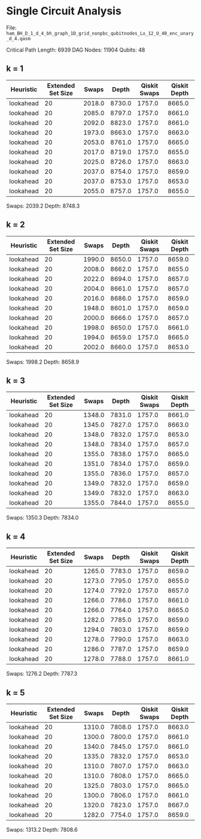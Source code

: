 # Single Circuit Analysis

File: `ham_BH_D_1_d_4_bh_graph_1D_grid_nonpbc_qubitnodes_Lx_12_U_40_enc_unary_d_4.qasm`

Critical Path Length:  6939
DAG Nodes:            11904
Qubits:                  48

## k = 1

| Heuristic | Extended Set Size | Swaps  | Depth  | Qiskit Swaps | Qiskit Depth |
| --------- | ----------------- | ------ |------- | ------------ | ------------ |
| lookahead | 20                | 2018.0 | 8730.0 | 1757.0       | 8665.0       |
| lookahead | 20                | 2085.0 | 8797.0 | 1757.0       | 8661.0       |
| lookahead | 20                | 2092.0 | 8823.0 | 1757.0       | 8661.0       |
| lookahead | 20                | 1973.0 | 8663.0 | 1757.0       | 8663.0       |
| lookahead | 20                | 2053.0 | 8761.0 | 1757.0       | 8665.0       |
| lookahead | 20                | 2017.0 | 8719.0 | 1757.0       | 8655.0       |
| lookahead | 20                | 2025.0 | 8726.0 | 1757.0       | 8663.0       |
| lookahead | 20                | 2037.0 | 8754.0 | 1757.0       | 8659.0       |
| lookahead | 20                | 2037.0 | 8753.0 | 1757.0       | 8653.0       |
| lookahead | 20                | 2055.0 | 8757.0 | 1757.0       | 8655.0       |

Swaps: 2039.2
Depth: 8748.3

## k = 2

| Heuristic | Extended Set Size | Swaps  | Depth  | Qiskit Swaps | Qiskit Depth |
| --------- | ----------------- | ------ |------- | ------------ | ------------ |
| lookahead | 20                | 1990.0 | 8650.0 | 1757.0       | 8659.0       |
| lookahead | 20                | 2008.0 | 8662.0 | 1757.0       | 8655.0       |
| lookahead | 20                | 2022.0 | 8694.0 | 1757.0       | 8657.0       |
| lookahead | 20                | 2004.0 | 8661.0 | 1757.0       | 8657.0       |
| lookahead | 20                | 2016.0 | 8686.0 | 1757.0       | 8659.0       |
| lookahead | 20                | 1948.0 | 8601.0 | 1757.0       | 8659.0       |
| lookahead | 20                | 2000.0 | 8666.0 | 1757.0       | 8657.0       |
| lookahead | 20                | 1998.0 | 8650.0 | 1757.0       | 8661.0       |
| lookahead | 20                | 1994.0 | 8659.0 | 1757.0       | 8665.0       |
| lookahead | 20                | 2002.0 | 8660.0 | 1757.0       | 8653.0       |

Swaps: 1998.2
Depth: 8658.9

## k = 3

| Heuristic | Extended Set Size | Swaps  | Depth  | Qiskit Swaps | Qiskit Depth |
| --------- | ----------------- | ------ |------- | ------------ | ------------ |
| lookahead | 20                | 1348.0 | 7831.0 | 1757.0       | 8661.0       |
| lookahead | 20                | 1345.0 | 7827.0 | 1757.0       | 8663.0       |
| lookahead | 20                | 1348.0 | 7832.0 | 1757.0       | 8653.0       |
| lookahead | 20                | 1348.0 | 7834.0 | 1757.0       | 8657.0       |
| lookahead | 20                | 1355.0 | 7838.0 | 1757.0       | 8665.0       |
| lookahead | 20                | 1351.0 | 7834.0 | 1757.0       | 8659.0       |
| lookahead | 20                | 1355.0 | 7836.0 | 1757.0       | 8657.0       |
| lookahead | 20                | 1349.0 | 7832.0 | 1757.0       | 8659.0       |
| lookahead | 20                | 1349.0 | 7832.0 | 1757.0       | 8663.0       |
| lookahead | 20                | 1355.0 | 7844.0 | 1757.0       | 8655.0       |

Swaps: 1350.3
Depth: 7834.0

## k = 4

| Heuristic | Extended Set Size | Swaps  | Depth  | Qiskit Swaps | Qiskit Depth |
| --------- | ----------------- | ------ |------- | ------------ | ------------ |
| lookahead | 20                | 1265.0 | 7783.0 | 1757.0       | 8659.0       |
| lookahead | 20                | 1273.0 | 7795.0 | 1757.0       | 8655.0       |
| lookahead | 20                | 1274.0 | 7792.0 | 1757.0       | 8657.0       |
| lookahead | 20                | 1266.0 | 7786.0 | 1757.0       | 8661.0       |
| lookahead | 20                | 1266.0 | 7764.0 | 1757.0       | 8665.0       |
| lookahead | 20                | 1282.0 | 7785.0 | 1757.0       | 8659.0       |
| lookahead | 20                | 1294.0 | 7803.0 | 1757.0       | 8659.0       |
| lookahead | 20                | 1278.0 | 7790.0 | 1757.0       | 8663.0       |
| lookahead | 20                | 1286.0 | 7787.0 | 1757.0       | 8659.0       |
| lookahead | 20                | 1278.0 | 7788.0 | 1757.0       | 8661.0       |

Swaps: 1276.2
Depth: 7787.3

## k = 5

| Heuristic | Extended Set Size | Swaps  | Depth  | Qiskit Swaps | Qiskit Depth |
| --------- | ----------------- | ------ |------- | ------------ | ------------ |
| lookahead | 20                | 1310.0 | 7808.0 | 1757.0       | 8663.0       |
| lookahead | 20                | 1300.0 | 7800.0 | 1757.0       | 8661.0       |
| lookahead | 20                | 1340.0 | 7845.0 | 1757.0       | 8661.0       |
| lookahead | 20                | 1335.0 | 7832.0 | 1757.0       | 8653.0       |
| lookahead | 20                | 1310.0 | 7807.0 | 1757.0       | 8663.0       |
| lookahead | 20                | 1310.0 | 7808.0 | 1757.0       | 8665.0       |
| lookahead | 20                | 1325.0 | 7803.0 | 1757.0       | 8665.0       |
| lookahead | 20                | 1300.0 | 7806.0 | 1757.0       | 8661.0       |
| lookahead | 20                | 1320.0 | 7823.0 | 1757.0       | 8667.0       |
| lookahead | 20                | 1282.0 | 7754.0 | 1757.0       | 8659.0       |

Swaps: 1313.2
Depth: 7808.6
